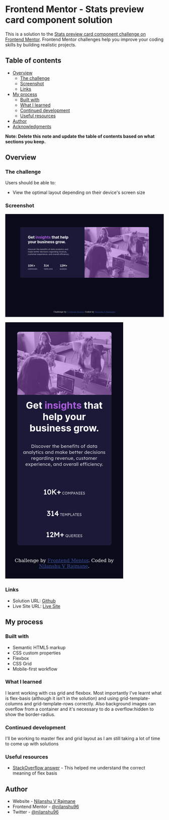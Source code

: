 # Frontend Mentor - Stats preview card component solution

This is a solution to the [Stats preview card component challenge on Frontend Mentor](https://www.frontendmentor.io/challenges/stats-preview-card-component-8JqbgoU62). Frontend Mentor challenges help you improve your coding skills by building realistic projects. 

## Table of contents

- [Overview](#overview)
  - [The challenge](#the-challenge)
  - [Screenshot](#screenshot)
  - [Links](#links)
- [My process](#my-process)
  - [Built with](#built-with)
  - [What I learned](#what-i-learned)
  - [Continued development](#continued-development)
  - [Useful resources](#useful-resources)
- [Author](#author)
- [Acknowledgments](#acknowledgments)

**Note: Delete this note and update the table of contents based on what sections you keep.**

## Overview

### The challenge

Users should be able to:

- View the optimal layout depending on their device's screen size

### Screenshot

![desktop](./screenshots/desktop-screenshot.png)

![mobile](./screenshots/mobile-screenshot.png)

### Links

- Solution URL: [Github](https://github.com/nilanshu96/stats-preview-card-component)
- Live Site URL: [Live Site](https://nilanshu96.github.io/stats-preview-card-component/)

## My process

### Built with

- Semantic HTML5 markup
- CSS custom properties
- Flexbox
- CSS Grid
- Mobile-first workflow

### What I learned

I learnt working with css grid and flexbox. Most importantly I've learnt what is flex-basis (although it isn't in the solution) and using grid-template-columns and grid-template-rows correctly. Also background images can overflow from a container and it's necessary to do a overflow:hidden to show the border-radius.

### Continued development

I'll be working to master flex and grid layout as I am still taking a lot of time to come up with solutions

### Useful resources

- [StackOverflow answer](https://stackoverflow.com/questions/25066214/flexbox-not-giving-equal-width-to-elements) - This helped me understand the correct meaning of flex basis

## Author

- Website - [Nilanshu V Rajmane](https://github.com/nilanshu96)
- Frontend Mentor - [@nilanshu96](https://www.frontendmentor.io/profile/nilanshu96)
- Twitter - [@nilanshu96](https://www.twitter.com/nilanshu96)
